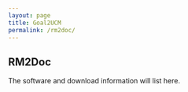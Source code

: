 ```yaml
---
layout: page
title: Goal2UCM
permalink: /rm2doc/
---
```


## RM2Doc
The software and download information will list here.

